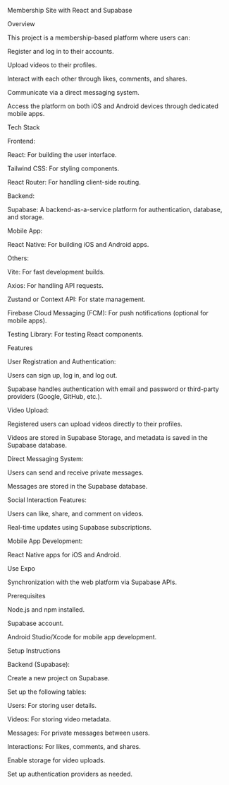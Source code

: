 Membership Site with React and Supabase

Overview

This project is a membership-based platform where users can:

Register and log in to their accounts.

Upload videos to their profiles.

Interact with each other through likes, comments, and shares.

Communicate via a direct messaging system.

Access the platform on both iOS and Android devices through dedicated mobile apps.

Tech Stack

Frontend:

React: For building the user interface.

Tailwind CSS: For styling components.

React Router: For handling client-side routing.

Backend:

Supabase: A backend-as-a-service platform for authentication, database, and storage.

Mobile App:

React Native: For building iOS and Android apps.

Others:

Vite: For fast development builds.

Axios: For handling API requests.

Zustand or Context API: For state management.

Firebase Cloud Messaging (FCM): For push notifications (optional for mobile apps).

Testing Library: For testing React components.

Features

User Registration and Authentication:

Users can sign up, log in, and log out.

Supabase handles authentication with email and password or third-party providers (Google, GitHub, etc.).

Video Upload:

Registered users can upload videos directly to their profiles.

Videos are stored in Supabase Storage, and metadata is saved in the Supabase database.

Direct Messaging System:

Users can send and receive private messages.

Messages are stored in the Supabase database.

Social Interaction Features:

Users can like, share, and comment on videos.

Real-time updates using Supabase subscriptions.

Mobile App Development:

React Native apps for iOS and Android.

Use Expo

Synchronization with the web platform via Supabase APIs.

Prerequisites

Node.js and npm installed.

Supabase account.

Android Studio/Xcode for mobile app development.

Setup Instructions

Backend (Supabase):

Create a new project on Supabase.

Set up the following tables:

Users: For storing user details.

Videos: For storing video metadata.

Messages: For private messages between users.

Interactions: For likes, comments, and shares.

Enable storage for video uploads.

Set up authentication providers as needed.

